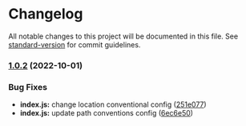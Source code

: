 # Changelog

All notable changes to this project will be documented in this file. See [standard-version](https://github.com/conventional-changelog/standard-version) for commit guidelines.

### [1.0.2](https://github.com/oscles/o-semantic/compare/v1.0.0...v1.0.2) (2022-10-01)


### Bug Fixes

* **index.js:** change location conventional config ([251e077](https://github.com/oscles/o-semantic/commit/251e0772b433ea8ec1e288766e7c9430ca6440d1))
* **index.js:** update path conventions config ([6ec6e50](https://github.com/oscles/o-semantic/commit/6ec6e50771ecb59b318791e110912e562e98c500))
